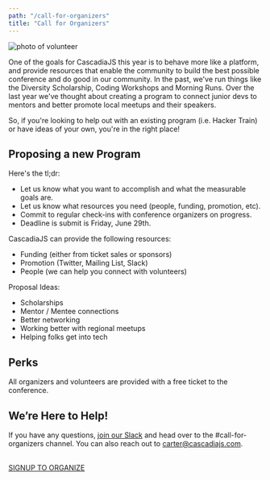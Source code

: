 ```yaml
---
path: "/call-for-organizers"
title: "Call for Organizers"
---
```

![photo of volunteer](/cjs2012-reg.jpg)

One of the goals for CascadiaJS this year is to behave more like a platform, and provide resources that enable the community to build the best possible conference and do good in our community. In the past, we've run things like the Diversity Scholarship, Coding Workshops and Morning Runs. Over the last year we've thought about creating a program to connect junior devs to mentors and better promote local meetups and their speakers.

So, if you're looking to help out with an existing program (i.e. Hacker Train) or have ideas of your own, you're in the right place!

## Proposing a new Program

Here's the tl;dr:

* Let us know what you want to accomplish and what the measurable goals are.
* Let us know what resources you need (people, funding, promotion, etc).
* Commit to regular check-ins with conference organizers on progress.
* Deadline is submit is Friday, June 29th.

CascadiaJS can provide the following resources:

* Funding (either from ticket sales or sponsors)
* Promotion (Twitter, Mailing List, Slack)
* People (we can help you connect with volunteers)

Proposal Ideas:

* Scholarships
* Mentor / Mentee connections
* Better networking
* Working better with regional meetups
* Helping folks get into tech

## Perks

All organizers and volunteers are provided with a free ticket to the conference.  

## We’re Here to Help!

If you have any questions, [join our Slack](https://join.slack.com/t/cascadiajs/shared_invite/enQtMzcyMjkzMDk0NjQwLTc3YmJiMTk0NTZjNDBjMzg2YTMxNDA4Njk3YTgyZWY0MGM4NjVhZTI0YTUzYTRmYzRlNThhNTIxOGNkMDU1ZGU) and head over to the #call-for-organizers channel. You can also reach out to carter@cascadiajs.com.

<p id="cta"><br/><a href="/submit-organizer-proposal">SIGNUP TO ORGANIZE</a></p>
